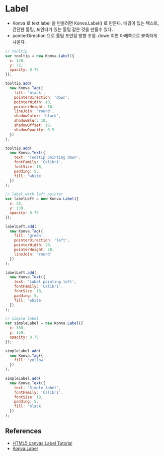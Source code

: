 # Label
* Konva 로 text label 을 만들려면 Konva.Label() 로 만든다. 배경이 있는 텍스트, 간단한 툴팁, 포인터가 있는 툴팁 같은 것을 만들수 있다.
* pointerDirection 으로 툴팁 포인팅 방향 조정. down 이면 아래쪽으로 뾰족하게 나온다.

```javascript
// tooltip
var tooltip = new Konva.Label({
  x: 170,
  y: 75,
  opacity: 0.75
});

tooltip.add(
  new Konva.Tag({
    fill: 'black',
    pointerDirection: 'down',
    pointerWidth: 10,
    pointerHeight: 10,
    lineJoin: 'round',
    shadowColor: 'black',
    shadowBlur: 10,
    shadowOffset: 10,
    shadowOpacity: 0.5
  })
);

tooltip.add(
  new Konva.Text({
    text: 'Tooltip pointing down',
    fontFamily: 'Calibri',
    fontSize: 18,
    padding: 5,
    fill: 'white'
  })
);

// label with left pointer
var labelLeft = new Konva.Label({
  x: 20,
  y: 130,
  opacity: 0.75
});

labelLeft.add(
  new Konva.Tag({
    fill: 'green',
    pointerDirection: 'left',
    pointerWidth: 20,
    pointerHeight: 28,
    lineJoin: 'round'
  })
);

labelLeft.add(
  new Konva.Text({
    text: 'Label pointing left',
    fontFamily: 'Calibri',
    fontSize: 18,
    padding: 5,
    fill: 'white'
  })
);

// simple label
var simpleLabel = new Konva.Label({
  x: 180,
  y: 150,
  opacity: 0.75
});

simpleLabel.add(
  new Konva.Tag({
    fill: 'yellow'
  })
);

simpleLabel.add(
  new Konva.Text({
    text: 'Simple label',
    fontFamily: 'Calibri',
    fontSize: 18,
    padding: 5,
    fill: 'black'
  })
);
```

## References
* [HTML5 canvas Label Tutorial](https://konvajs.org/docs/shapes/Label.html)
* [Konva.Label](https://konvajs.org/api/Konva.Label.html)
